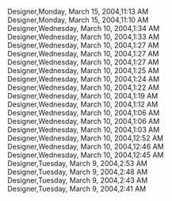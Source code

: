 ﻿Designer,Monday, March 15, 2004,11:13 AM  Designer,Monday, March 15, 2004,11:10 AM  Designer,Wednesday, March 10, 2004,1:34 AM  Designer,Wednesday, March 10, 2004,1:33 AM  Designer,Wednesday, March 10, 2004,1:27 AM  Designer,Wednesday, March 10, 2004,1:27 AM  Designer,Wednesday, March 10, 2004,1:27 AM  Designer,Wednesday, March 10, 2004,1:25 AM  Designer,Wednesday, March 10, 2004,1:24 AM  Designer,Wednesday, March 10, 2004,1:22 AM  Designer,Wednesday, March 10, 2004,1:19 AM  Designer,Wednesday, March 10, 2004,1:12 AM  Designer,Wednesday, March 10, 2004,1:06 AM  Designer,Wednesday, March 10, 2004,1:06 AM  Designer,Wednesday, March 10, 2004,1:03 AM  Designer,Wednesday, March 10, 2004,12:52 AM  Designer,Wednesday, March 10, 2004,12:46 AM  Designer,Wednesday, March 10, 2004,12:45 AM  Designer,Tuesday, March 9, 2004,2:53 AM  Designer,Tuesday, March 9, 2004,2:48 AM  Designer,Tuesday, March 9, 2004,2:43 AM  Designer,Tuesday, March 9, 2004,2:41 AM